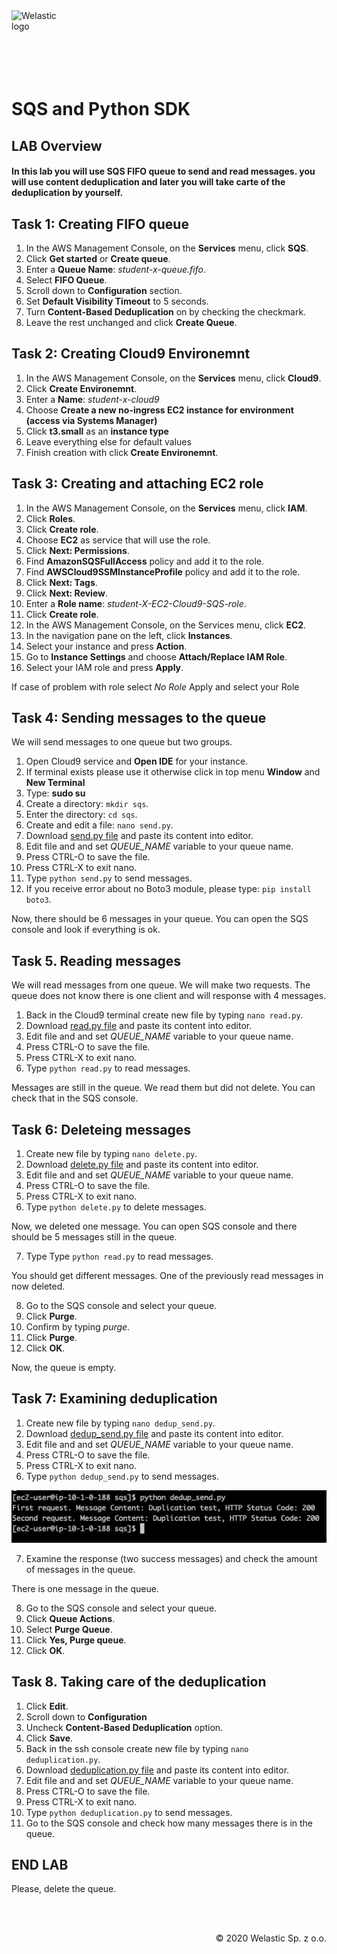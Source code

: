 <img src="https://welastic.pl/wp-content/uploads/2020/05/cropped-welastic_logo-300x259.png" alt="Welastic logo" width="100" align="left">
<br><br>
<br><br>
<br><br>

# SQS and Python SDK

## LAB Overview

#### In this lab you will use SQS FIFO queue to send and read messages. you will use content deduplication and later you will take carte of the deduplication by yourself.

## Task 1: Creating FIFO queue

1. In the AWS Management Console, on the **Services** menu, click **SQS**.
2. Click **Get started** or **Create queue**.
3. Enter a **Queue Name**: *student-x-queue.fifo*.
4. Select **FIFO Queue**.
5. Scroll down to **Configuration** section. 
6. Set **Default Visibility Timeout** to 5 seconds.
7. Turn **Content-Based Deduplication** on by checking the checkmark.
8. Leave the rest unchanged and click **Create Queue**.

## Task 2: Creating Cloud9 Environemnt
1.  In the AWS Management Console, on the **Services** menu, click **Cloud9**.
2.  Click **Create Environemnt**.
3.  Enter a **Name**: *student-x-cloud9*
4.  Choose **Create a new no-ingress EC2 instance for environment (access via Systems Manager)**
5.  Click **t3.small** as an **instance type**
6.  Leave everything else for default values
7.  Finish creation with click **Create Environemnt**.


## Task 3: Creating and attaching EC2 role

1.  In the AWS Management Console, on the **Services** menu, click **IAM**.
2.  Click **Roles**.
3.  Click **Create role**.
4.  Choose **EC2** as service that will use the role.
5.  Click **Next: Permissions**.
6.  Find **AmazonSQSFullAccess** policy and add it to the role.
7.  Find **AWSCloud9SSMInstanceProfile** policy and add it to the role.
8.  Click **Next: Tags**.
8.  Click **Next: Review**.
10.  Enter a **Role name**: *student-X-EC2-Cloud9-SQS-role*.
11. Click **Create role**.
12. In the AWS Management Console, on the Services menu, click **EC2**.
13. In the navigation pane on the left, click **Instances**.
14. Select your instance and press **Action**.
15. Go to **Instance Settings** and choose **Attach/Replace IAM Role**.
16. Select your IAM role and press **Apply**.

If case of problem with role select *No Role* Apply and select your Role 

## Task 4: Sending messages to the queue

We will send messages to one queue but two groups.

1.  Open Cloud9 service and **Open IDE** for your instance.
2.  If terminal exists please use it otherwise click in top menu **Window** and **New Terminal**
3.  Type: **sudo su**
4.  Create a directory: ``mkdir sqs``.
5.  Enter the directory: ``cd sqs``.
6.  Create and edit a file: ``nano send.py``.
7.  Download [send.py file](Files/send.py) and paste its content into editor.
8.  Edit file and and set *QUEUE_NAME* variable to your queue name.
9.  Press CTRL-O to save the file.
10.  Press CTRL-X to exit nano.
11.  Type ``python send.py`` to send messages.
12.  If you receive error about no Boto3 module, please type: ``pip install boto3``.

Now, there should be 6 messages in your queue. You can open the SQS console and look if everything is ok.

## Task 5. Reading messages

We will read messages from one queue. We will make two requests. The queue does not know there is one client and will response with 4 messages.

1.  Back in the Cloud9 terminal create new file by typing ``nano read.py``.
2.  Download [read.py file](Files/read.py) and paste its content into editor.
3.  Edit file and and set *QUEUE_NAME* variable to your queue name.
4.  Press CTRL-O to save the file.
5.  Press CTRL-X to exit nano.
6.  Type ``python read.py`` to read messages.

Messages are still in the queue. We read them but did not delete. You can check that in the SQS console.

## Task 6: Deleteing messages

1.  Create new file by typing ``nano delete.py``.
2.  Download [delete.py file](Files/delete.py) and paste its content into editor.
3.  Edit file and and set *QUEUE_NAME* variable to your queue name.
4.  Press CTRL-O to save the file.
5.  Press CTRL-X to exit nano.
6.  Type ``python delete.py`` to delete messages.

Now, we deleted one message. You can open SQS console and there should be 5 messages still in the queue.

7. Type Type ``python read.py`` to read messages.

You should get different messages. One of the previously read messages in now deleted.

8.  Go to the SQS console and select your queue.
10. Click **Purge**.
11. Confirm by typing *purge*.
11. Click **Purge**.
12. Click **OK**.

Now, the queue is empty.

## Task 7: Examining deduplication

1.  Create new file by typing ``nano dedup_send.py``.
2.  Download [dedup_send.py file](Files/dedup_send.py) and paste its content into editor.
3.  Edit file and and set *QUEUE_NAME* variable to your queue name.
4.  Press CTRL-O to save the file.
5.  Press CTRL-X to exit nano.
6.  Type ``python dedup_send.py`` to send messages.

![sqsdedup](sqs_dedup.png)

7. Examine the response (two success messages) and check the amount of messages in the queue.

There is one message in the queue.

8.  Go to the SQS console and select your queue.
9.  Click **Queue Actions**.
10. Select **Purge Queue**.
11. Click **Yes, Purge queue**.
12. Click **OK**.

## Task 8. Taking care of the deduplication

1.  Click **Edit**.
2.  Scroll down to **Configuration**
3.  Uncheck **Content-Based Deduplication** option.
4.  Click **Save**.
5.  Back in the ssh console create new file by typing ``nano deduplication.py``.
6.  Download [deduplication.py file](Files/deduplication.py) and paste its content into editor.
7.  Edit file and and set *QUEUE_NAME* variable to your queue name.
8.  Press CTRL-O to save the file.
9.  Press CTRL-X to exit nano.
10. Type ``python deduplication.py`` to send messages.
11. Go to the SQS console and check how many messages there is in the queue.

## END LAB

Please, delete the queue.

<br><br>

<p align="right">&copy; 2020 Welastic Sp. z o.o.<p>
